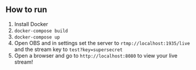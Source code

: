 ## How to run

1. Install Docker
2. `docker-compose build`
3. `docker-compose up`
4. Open OBS and in settings set the server to `rtmp://localhost:1935/live` and the stream key to `test?key=supersecret`
5. Open a browser and go to `http://localhost:8080` to view your live stream!
